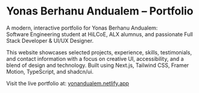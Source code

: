 # Yonas Berhanu Andualem – Portfolio

A modern, interactive portfolio for Yonas Berhanu Andualem:  
Software Engineering student at HiLCoE, ALX alumnus, and passionate Full Stack Developer & UI/UX Designer.

This website showcases selected projects, experience, skills, testimonials, and contact information with a focus on creative UI, accessibility, and a blend of design and technology. Built using Next.js, Tailwind CSS, Framer Motion, TypeScript, and shadcn/ui.

Visit the live portfolio at: [yonandualem.netlify.app](https://yonandualem.netlify.app/)